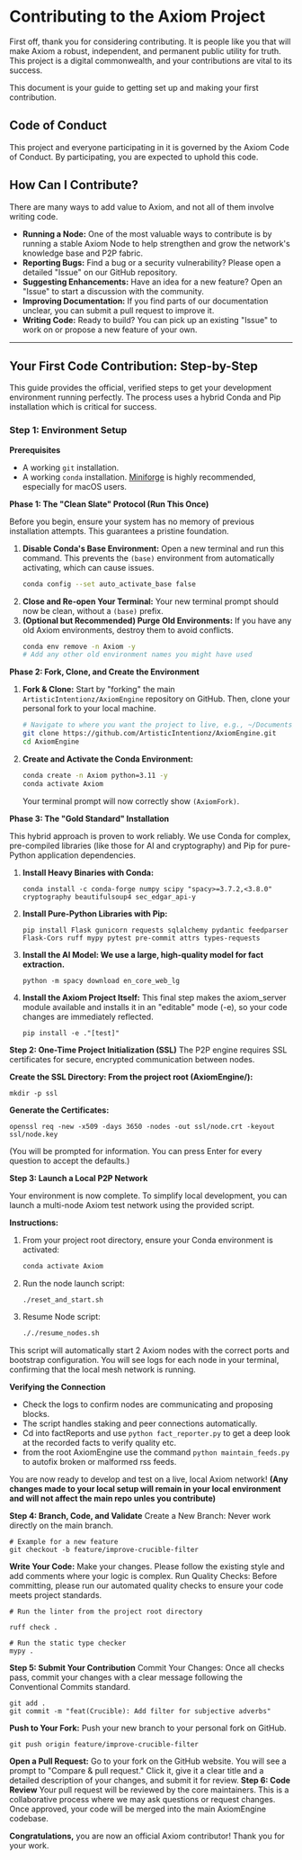 # Contributing to the Axiom Project

First off, thank you for considering contributing. It is people like you that will make Axiom a robust, independent, and permanent public utility for truth. This project is a digital commonwealth, and your contributions are vital to its success.

This document is your guide to getting set up and making your first contribution.

## Code of Conduct

This project and everyone participating in it is governed by the Axiom Code of Conduct. By participating, you are expected to uphold this code.

## How Can I Contribute?

There are many ways to add value to Axiom, and not all of them involve writing code.

*   **Running a Node:** One of the most valuable ways to contribute is by running a stable Axiom Node to help strengthen and grow the network's knowledge base and P2P fabric.
*   **Reporting Bugs:** Find a bug or a security vulnerability? Please open a detailed "Issue" on our GitHub repository.
*   **Suggesting Enhancements:** Have an idea for a new feature? Open an "Issue" to start a discussion with the community.
*   **Improving Documentation:** If you find parts of our documentation unclear, you can submit a pull request to improve it.
*   **Writing Code:** Ready to build? You can pick up an existing "Issue" to work on or propose a new feature of your own.

---

## Your First Code Contribution: Step-by-Step

This guide provides the official, verified steps to get your development environment running perfectly. The process uses a hybrid Conda and Pip installation which is critical for success.

### Step 1: Environment Setup

**Prerequisites**
*   A working `git` installation.
*   A working `conda` installation. [Miniforge](https://github.com/conda-forge/miniforge) is highly recommended, especially for macOS users.

**Phase 1: The "Clean Slate" Protocol (Run This Once)**

Before you begin, ensure your system has no memory of previous installation attempts. This guarantees a pristine foundation.

1.  **Disable Conda's Base Environment:** Open a new terminal and run this command. This prevents the `(base)` environment from automatically activating, which can cause issues.
    ```bash
    conda config --set auto_activate_base false
    ```
2.  **Close and Re-open Your Terminal:** Your new terminal prompt should now be clean, without a `(base)` prefix.
3.  **(Optional but Recommended) Purge Old Environments:** If you have any old Axiom environments, destroy them to avoid conflicts.
    ```bash
    conda env remove -n Axiom -y
    # Add any other old environment names you might have used
    ```

**Phase 2: Fork, Clone, and Create the Environment**

1.  **Fork & Clone:** Start by "forking" the main `ArtisticIntentionz/AxiomEngine` repository on GitHub. Then, clone your personal fork to your local machine.
    ```bash
    # Navigate to where you want the project to live, e.g., ~/Documents/
    git clone https://github.com/ArtisticIntentionz/AxiomEngine.git
    cd AxiomEngine
    ```

2.  **Create and Activate the Conda Environment:**
    ```bash
    conda create -n Axiom python=3.11 -y
    conda activate Axiom
    ```
    Your terminal prompt will now correctly show `(AxiomFork)`.

**Phase 3: The "Gold Standard" Installation**

This hybrid approach is proven to work reliably. We use Conda for complex, pre-compiled libraries (like those for AI and cryptography) and Pip for pure-Python application dependencies.

1. **Install Heavy Binaries with Conda:**

    ``` conda install -c conda-forge numpy scipy "spacy>=3.7.2,<3.8.0" cryptography beautifulsoup4 sec_edgar_api-y ```
2. **Install Pure-Python Libraries with Pip:**

    ``` pip install Flask gunicorn requests sqlalchemy pydantic feedparser Flask-Cors ruff mypy pytest pre-commit attrs types-requests ```
3. **Install the AI Model: We use a large, high-quality model for fact extraction.**

    ``` python -m spacy download en_core_web_lg ```

4. **Install the Axiom Project Itself:** This final step makes the axiom_server module available and installs it in an "editable" mode (-e), so your code changes are immediately reflected.

    ``` pip install -e ."[test]" ```

**Step 2: One-Time Project Initialization (SSL)**
The P2P engine requires SSL certificates for secure, encrypted communication between nodes.

**Create the SSL Directory: From the project root (AxiomEngine/):**
```
mkdir -p ssl
```

**Generate the Certificates:**
```
openssl req -new -x509 -days 3650 -nodes -out ssl/node.crt -keyout ssl/node.key
```
(You will be prompted for information. You can press Enter for every question to accept the defaults.)

**Step 3: Launch a Local P2P Network**

Your environment is now complete. To simplify local development, you can launch a multi-node Axiom test network using the provided script.

**Instructions:**

1. From your project root directory, ensure your Conda environment is activated:
    ```bash
    conda activate Axiom
    ```

2. Run the node launch script:
    ```bash
    ./reset_and_start.sh
    ```
2. Resume Node script:
    ```bash
    ././resume_nodes.sh
    ```

This script will automatically start 2 Axiom nodes with the correct ports and bootstrap configuration. You will see logs for each node in your terminal, confirming that the local mesh network is running.

**Verifying the Connection**

- Check the logs to confirm nodes are communicating and proposing blocks.
- The script handles staking and peer connections automatically.
- Cd into factReports and use ``` python fact_reporter.py ``` to get a deep look at the recorded facts to verify quality etc.
- from the root AxiomEngine use the command ``` python maintain_feeds.py ``` to autofix broken or malformed rss feeds. 

You are now ready to develop and test on a live, local Axiom network! **(Any changes made to your local setup will remain in your local environment and will not affect the main repo unles you contribute)**

**Step 4: Branch, Code, and Validate**
Create a New Branch: Never work directly on the main branch.
```
# Example for a new feature
git checkout -b feature/improve-crucible-filter
```
**Write Your Code:** Make your changes. Please follow the existing style and add comments where your logic is complex.
Run Quality Checks: Before committing, please run our automated quality checks to ensure your code meets project standards.
```
# Run the linter from the project root directory

ruff check .

# Run the static type checker
mypy .
```
**Step 5: Submit Your Contribution**
Commit Your Changes: Once all checks pass, commit your changes with a clear message following the Conventional Commits standard.
```
git add .
git commit -m "feat(Crucible): Add filter for subjective adverbs"
```
**Push to Your Fork:** Push your new branch to your personal fork on GitHub.
```
git push origin feature/improve-crucible-filter
```
**Open a Pull Request:** Go to your fork on the GitHub website. You will see a prompt to "Compare & pull request." Click it, give it a clear title and a detailed description of your changes, and submit it for review.
**Step 6: Code Review**
Your pull request will be reviewed by the core maintainers. This is a collaborative process where we may ask questions or request changes. Once approved, your code will be merged into the main AxiomEngine codebase.

**Congratulations,** you are now an official Axiom contributor! Thank you for your work.
